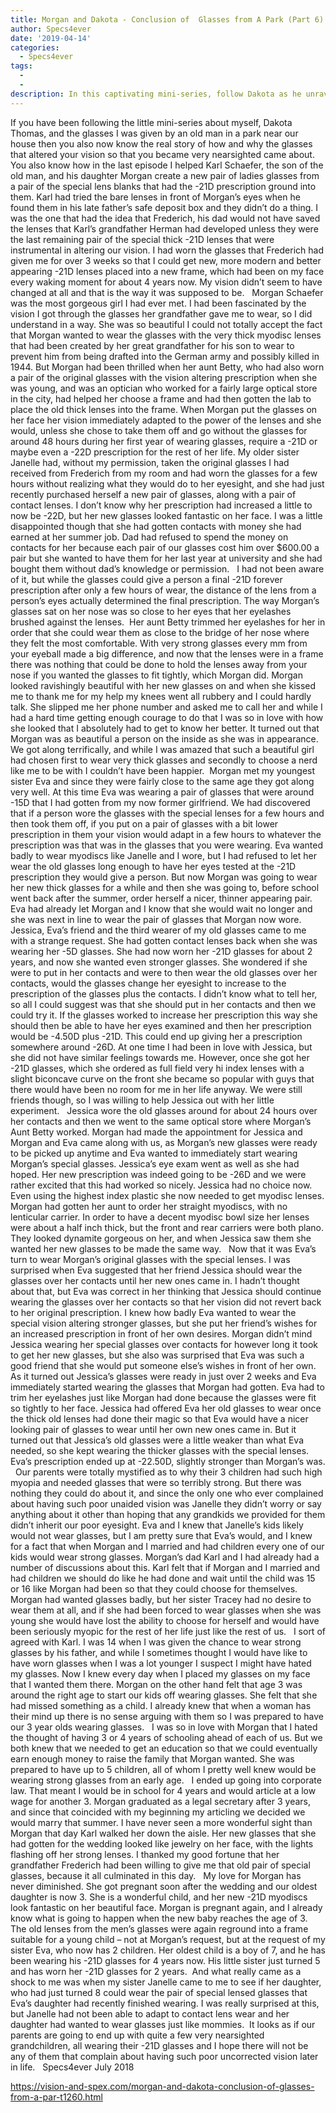 ```yaml
---
title: Morgan and Dakota - Conclusion of  Glasses from A Park (Part 6)
author: Specs4ever
date: '2019-04-14'
categories:
  - Specs4ever
tags:
  - 
  - 
description: In this captivating mini-series, follow Dakota as he unravels the mystery behind a pair of glasses that alter vision.
---
```

If you have been following the little mini-series about myself, Dakota Thomas, and the glasses I was given by an old man in a park near our house then you also now know the real story of how and why the glasses that altered your vision so that you became very nearsighted came about. You also know how in the last episode I helped Karl Schaefer, the son of the old man, and his daughter Morgan create a new pair of ladies glasses from a pair of the special lens blanks that had the -21D prescription ground into them. Karl had tried the bare lenses in front of Morgan’s eyes when he found them in his late father’s safe deposit box and they didn’t do a thing. I was the one that had the idea that Frederich, his dad would not have saved the lenses that Karl’s grandfather Herman had developed unless they were the last remaining pair of the special thick -21D lenses that were instrumental in altering our vision. I had worn the glasses that Frederich had given me for over 3 weeks so that I could get new, more modern and better appearing -21D lenses placed into a new frame, which had been on my face every waking moment for about 4 years now. My vision didn’t seem to have changed at all and that is the way it was supposed to be.
 
Morgan Schaefer was the most gorgeous girl I had ever met. I had been fascinated by the vision I got through the glasses her grandfather gave me to wear, so I did understand in a way. She was so beautiful I could not totally accept the fact that Morgan wanted to wear the glasses with the very thick myodisc lenses that had been created by her great grandfather for his son to wear to prevent him from being drafted into the German army and possibly killed in 1944. But Morgan had been thrilled when her aunt Betty, who had also worn a pair of the original glasses with the vision altering prescription when she was young, and was an optician who worked for a fairly large optical store in the city, had helped her choose a frame and had then gotten the lab to place the old thick lenses into the frame. When Morgan put the glasses on her face her vision immediately adapted to the power of the lenses and she would, unless she chose to take them off and go without the glasses for around 48 hours during her first year of wearing glasses, require a -21D or maybe even a -22D prescription for the rest of her life. My older sister Janelle had, without my permission, taken the original glasses I had received from Frederich from my room and had worn the glasses for a few hours without realizing what they would do to her eyesight, and she had just recently purchased herself a new pair of glasses, along with a pair of contact lenses. I don’t know why her prescription had increased a little to now be -22D, but her new glasses looked fantastic on her face. I was a little disappointed though that she had gotten contacts with money she had earned at her summer job. Dad had refused to spend the money on contacts for her because each pair of our glasses cost him over $600.00 a pair but she wanted to have them for her last year at university and she had bought them without dad’s knowledge or permission.
 
I had not been aware of it, but while the glasses could give a person a final -21D forever prescription after only a few hours of wear, the distance of the lens from a person’s eyes actually determined the final prescription. The way Morgan’s glasses sat on her nose was so close to her eyes that her eyelashes brushed against the lenses.  Her aunt Betty trimmed her eyelashes for her in order that she could wear them as close to the bridge of her nose where they felt the most comfortable. With very strong glasses every mm from your eyeball made a big difference, and now that the lenses were in a frame there was nothing that could be done to hold the lenses away from your nose if you wanted the glasses to fit tightly, which Morgan did. Morgan looked ravishingly beautiful with her new glasses on and when she kissed me to thank me for my help my knees went all rubbery and I could hardly talk. She slipped me her phone number and asked me to call her and while I had a hard time getting enough courage to do that I was so in love with how she looked that I absolutely had to get to know her better. It turned out that Morgan was as beautiful a person on the inside as she was in appearance. We got along terrifically, and while I was amazed that such a beautiful girl had chosen first to wear very thick glasses and secondly to choose a nerd like me to be with I couldn’t have been happier.  Morgan met my youngest sister Eva and since they were fairly close to the same age they got along very well. At this time Eva was wearing a pair of glasses that were around -15D that I had gotten from my now former girlfriend. We had discovered that if a person wore the glasses with the special lenses for a few hours and then took them off, if you put on a pair of glasses with a bit lower prescription in them your vision would adapt in a few hours to whatever the prescription was that was in the glasses that you were wearing. Eva wanted badly to wear myodiscs like Janelle and I wore, but I had refused to let her wear the old glasses long enough to have her eyes tested at the -21D prescription they would give a person. But now Morgan was going to wear her new thick glasses for a while and then she was going to, before school went back after the summer, order herself a nicer, thinner appearing pair. Eva had already let Morgan and I know that she would wait no longer and she was next in line to wear the pair of glasses that Morgan now wore.
 
Jessica, Eva’s friend and the third wearer of my old glasses came to me with a strange request. She had gotten contact lenses back when she was wearing her -5D glasses. She had now worn her -21D glasses for about 2 years, and now she wanted even stronger glasses. She wondered if she were to put in her contacts and were to then wear the old glasses over her contacts, would the glasses change her eyesight to increase to the prescription of the glasses plus the contacts. I didn’t know what to tell her, so all I could suggest was that she should put in her contacts and then we could try it. If the glasses worked to increase her prescription this way she should then be able to have her eyes examined and then her prescription would be -4.50D plus -21D. This could end up giving her a prescription somewhere around -26D. At one time I had been in love with Jessica, but she did not have similar feelings towards me. However, once she got her -21D glasses, which she ordered as full field very hi index lenses with a slight biconcave curve on the front she became so popular with guys that there would have been no room for me in her life anyway. We were still friends though, so I was willing to help Jessica out with her little experiment.
 
Jessica wore the old glasses around for about 24 hours over her contacts and then we went to the same optical store where Morgan’s Aunt Betty worked. Morgan had made the appointment for Jessica and Morgan and Eva came along with us, as Morgan’s new glasses were ready to be picked up anytime and Eva wanted to immediately start wearing Morgan’s special glasses. Jessica’s eye exam went as well as she had hoped. Her new prescription was indeed going to be -26D and we were rather excited that this had worked so nicely. Jessica had no choice now. Even using the highest index plastic she now needed to get myodisc lenses. Morgan had gotten her aunt to order her straight myodiscs, with no lenticular carrier. In order to have a decent myodisc bowl size her lenses were about a half inch thick, but the front and rear carriers were both plano. They looked dynamite gorgeous on her, and when Jessica saw them she wanted her new glasses to be made the same way.
 
Now that it was Eva’s turn to wear Morgan’s original glasses with the special lenses. I was surprised when Eva suggested that her friend Jessica should wear the glasses over her contacts until her new ones came in. I hadn’t thought about that, but Eva was correct in her thinking that Jessica should continue wearing the glasses over her contacts so that her vision did not revert back to her original prescription. I knew how badly Eva wanted to wear the special vision altering stronger glasses, but she put her friend’s wishes for an increased prescription in front of her own desires. Morgan didn’t mind Jessica wearing her special glasses over contacts for however long it took to get her new glasses, but she also was surprised that Eva was such a good friend that she would put someone else’s wishes in front of her own.
 
As it turned out Jessica’s glasses were ready in just over 2 weeks and Eva immediately started wearing the glasses that Morgan had gotten. Eva had to trim her eyelashes just like Morgan had done because the glasses were fit so tightly to her face. Jessica had offered Eva her old glasses to wear once the thick old lenses had done their magic so that Eva would have a nicer looking pair of glasses to wear until her own new ones came in. But it turned out that Jessica’s old glasses were a little weaker than what Eva needed, so she kept wearing the thicker glasses with the special lenses. Eva’s prescription ended up at -22.50D, slightly stronger than Morgan’s was.
 
Our parents were totally mystified as to why their 3 children had such high myopia and needed glasses that were so terribly strong. But there was nothing they could do about it, and since the only one who ever complained about having such poor unaided vision was Janelle they didn’t worry or say anything about it other than hoping that any grandkids we provided for them didn’t inherit our poor eyesight. Eva and I knew that Janelle’s kids likely would not wear glasses, but I am pretty sure that Eva’s would, and I knew for a fact that when Morgan and I married and had children every one of our kids would wear strong glasses. Morgan’s dad Karl and I had already had a number of discussions about this. Karl felt that if Morgan and I married and had children we should do like he had done and wait until the child was 15 or 16 like Morgan had been so that they could choose for themselves. Morgan had wanted glasses badly, but her sister Tracey had no desire to wear them at all, and if she had been forced to wear glasses when she was young she would have lost the ability to choose for herself and would have been seriously myopic for the rest of her life just like the rest of us.
 
I sort of agreed with Karl. I was 14 when I was given the chance to wear strong glasses by his father, and while I sometimes thought I would have like to have worn glasses when I was a lot younger I suspect I might have hated my glasses. Now I knew every day when I placed my glasses on my face that I wanted them there. Morgan on the other hand felt that age 3 was around the right age to start our kids off wearing glasses. She felt that she had missed something as a child. I already knew that when a woman has their mind up there is no sense arguing with them so I was prepared to have our 3 year olds wearing glasses.
 
I was so in love with Morgan that I hated the thought of having 3 or 4 years of schooling ahead of each of us. But we both knew that we needed to get an education so that we could eventually earn enough money to raise the family that Morgan wanted. She was prepared to have up to 5 children, all of whom I pretty well knew would be wearing strong glasses from an early age. 
 
I ended up going into corporate law. That meant I would be in school for 4 years and would article at a low wage for another 3. Morgan graduated as a legal secretary after 3 years, and since that coincided with my beginning my articling we decided we would marry that summer. I have never seen a more wonderful sight than Morgan that day Karl walked her down the aisle. Her new glasses that she had gotten for the wedding looked like jewelry on her face, with the lights flashing off her strong lenses. I thanked my good fortune that her grandfather Frederich had been willing to give me that old pair of special glasses, because it all culminated in this day.
 
My love for Morgan has never diminished. She got pregnant soon after the wedding and our oldest daughter is now 3. She is a wonderful child, and her new -21D myodiscs look fantastic on her beautiful face. Morgan is pregnant again, and I already know what is going to happen when the new baby reaches the age of 3. The old lenses from the men’s glasses were again reground into a frame suitable for a young child – not at Morgan’s request, but at the request of my sister Eva, who now has 2 children. Her oldest child is a boy of 7, and he has been wearing his -21D glasses for 4 years now. His little sister just turned 5 and has worn her -21D glasses for 2 years.  And what really came as a shock to me was when my sister Janelle came to me to see if her daughter, who had just turned 8 could wear the pair of special lensed glasses that Eva’s daughter had recently finished wearing. I was really surprised at this, but Janelle had not been able to adapt to contact lens wear and her daughter had wanted to wear glasses just like mommies.  It looks as if our parents are going to end up with quite a few very nearsighted grandchildren, all wearing their -21D glasses and I hope there will not be any of them that complain about having such poor uncorrected vision later in life.
 
Specs4ever
July 2018

https://vision-and-spex.com/morgan-and-dakota-conclusion-of-glasses-from-a-par-t1260.html